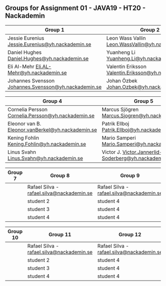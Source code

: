 ## Groups for Assignment 01 - JAVA19 - HT20 - Nackademin

| Group 1                                               | Group 2                                               | Group 3                                               |
|-------------------------------------------------------|-------------------------------------------------------|-------------------------------------------------------|
| Jessie Eurenius Jessie.Eurenius@yh.nackademin.se      | Leon Wass Vallin	Leon.WassVallin@yh.nackademin.se    | Pedram S.	Pedram.Shirforoushan@yh.nackademin.se       | 
| Daniel Hughes	Daniel.Hughes@yh.nackademin.se          | Yuanheng Li	Yuanheng.Li@yh.nackademin.se              | Allan Jamil	Allan.Jamil@yh.nackademin.se              |  
| Eli Al-Mehr	Eli.AL-Mehr@yh.nackademin.se              | Valentin Eriksson	Valentin.Eriksson@yh.nackademin.se  | Hugo Lindmark	Hugo.Lindmark@yh.nackademin.se          | 
| Johannes Svensson	Johannes.Svensson@yh.nackademin.se  | Johan Özbek	Johan.Ozbek@yh.nackademin.se              | Wilhelm H.	Wilhelm.Hattenbach@yh.nackademin.se       |   

| Group 4                                               | Group 5                                               | Group 6                                               |
|-------------------------------------------------------|-------------------------------------------------------|-------------------------------------------------------|
| Cornelia Persson	Cornelia.Persson@yh.nackademin.se   | Marcus Sjögren	Marcus.Sjogren@yh.nackademin.se       | Joakim – joakim.onnhage@yh.nackademin.se              | 
| Eleonor van B.	Eleonor.vanBerkel@yh.nackademin.se    | Patrik Ellboj	Patrik.Ellboj@yh.nackademin.se          | Fazli  - Fazli.Zekiqi@yh.nackademin.se                |  
| Kening Fohlin	Kening.Fohlin@yh.nackademin.se          | Mario Samperi	Mario.Samperi@yh.nackademin.se          | Jacob  -  Jacob.swenson@yh.nackademin.se              | 
| Linus Svahn	Linus.Svahn@yh.nackademin.se              | Victor J.	Victor.Jannerlid-Soderberg@yh.nackademin.se | Atef   – atef.sendesni@yh.nackademin.se               | 

| Group 7                                               | Group 8                                               | Group 9                                               |
|-------------------------------------------------------|-------------------------------------------------------|-------------------------------------------------------|
|                                                       | Rafael Silva - rafael.silva@nackademin.se             | Rafael Silva - rafael.silva@nackademin.se             | 
|                                                       | student 2                                             | student 4                                             |  
|                                                       | student 3                                             | student 4                                             | 
|                                                       | student 4                                             | student 4                                             | 

| Group 10                                              | Group 11                                              | Group 12                                              |
|-------------------------------------------------------|-------------------------------------------------------|-------------------------------------------------------|
|                                                       | Rafael Silva - rafael.silva@nackademin.se             | Rafael Silva - rafael.silva@nackademin.se             | 
|                                                       | student 2                                             | student 4                                             |  
|                                                       | student 3                                             | student 4                                             | 
|                                                       | student 4                                             | student 4                                             | 
